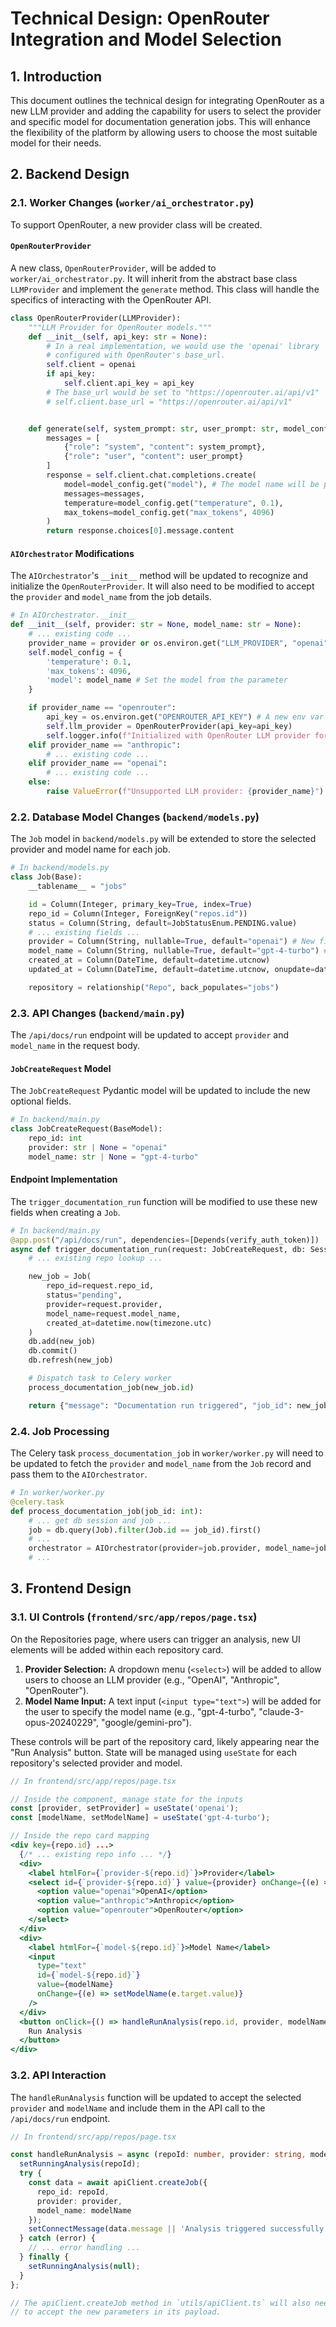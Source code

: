 # Technical Design: OpenRouter Integration and Model Selection

## 1. Introduction

This document outlines the technical design for integrating OpenRouter as a new LLM provider and adding the capability for users to select the provider and specific model for documentation generation jobs. This will enhance the flexibility of the platform by allowing users to choose the most suitable model for their needs.

## 2. Backend Design

### 2.1. Worker Changes (`worker/ai_orchestrator.py`)

To support OpenRouter, a new provider class will be created.

#### `OpenRouterProvider`

A new class, `OpenRouterProvider`, will be added to `worker/ai_orchestrator.py`. It will inherit from the abstract base class `LLMProvider` and implement the `generate` method. This class will handle the specifics of interacting with the OpenRouter API.

```python
class OpenRouterProvider(LLMProvider):
    """LLM Provider for OpenRouter models."""
    def __init__(self, api_key: str = None):
        # In a real implementation, we would use the 'openai' library
        # configured with OpenRouter's base_url.
        self.client = openai
        if api_key:
            self.client.api_key = api_key
        # The base_url would be set to "https://openrouter.ai/api/v1"
        # self.client.base_url = "https://openrouter.ai/api/v1"


    def generate(self, system_prompt: str, user_prompt: str, model_config: dict) -> str:
        messages = [
            {"role": "system", "content": system_prompt},
            {"role": "user", "content": user_prompt}
        ]
        response = self.client.chat.completions.create(
            model=model_config.get("model"), # The model name will be passed from the job
            messages=messages,
            temperature=model_config.get("temperature", 0.1),
            max_tokens=model_config.get("max_tokens", 4096)
        )
        return response.choices[0].message.content
```

#### `AIOrchestrator` Modifications

The `AIOrchestrator`'s `__init__` method will be updated to recognize and initialize the `OpenRouterProvider`. It will also need to be modified to accept the `provider` and `model_name` from the job details.

```python
# In AIOrchestrator.__init__
def __init__(self, provider: str = None, model_name: str = None):
    # ... existing code ...
    provider_name = provider or os.environ.get("LLM_PROVIDER", "openai").lower()
    self.model_config = {
        'temperature': 0.1,
        'max_tokens': 4096,
        'model': model_name # Set the model from the parameter
    }

    if provider_name == "openrouter":
        api_key = os.environ.get("OPENROUTER_API_KEY") # A new env var will be needed
        self.llm_provider = OpenRouterProvider(api_key=api_key)
        self.logger.info(f"Initialized with OpenRouter LLM provider for model {model_name}.")
    elif provider_name == "anthropic":
        # ... existing code ...
    elif provider_name == "openai":
        # ... existing code ...
    else:
        raise ValueError(f"Unsupported LLM provider: {provider_name}")

```

### 2.2. Database Model Changes (`backend/models.py`)

The `Job` model in `backend/models.py` will be extended to store the selected provider and model name for each job.

```python
# In backend/models.py
class Job(Base):
    __tablename__ = "jobs"

    id = Column(Integer, primary_key=True, index=True)
    repo_id = Column(Integer, ForeignKey("repos.id"))
    status = Column(String, default=JobStatusEnum.PENDING.value)
    # ... existing fields ...
    provider = Column(String, nullable=True, default="openai") # New field
    model_name = Column(String, nullable=True, default="gpt-4-turbo") # New field
    created_at = Column(DateTime, default=datetime.utcnow)
    updated_at = Column(DateTime, default=datetime.utcnow, onupdate=datetime.utcnow)

    repository = relationship("Repo", back_populates="jobs")
```

### 2.3. API Changes (`backend/main.py`)

The `/api/docs/run` endpoint will be updated to accept `provider` and `model_name` in the request body.

#### `JobCreateRequest` Model

The `JobCreateRequest` Pydantic model will be updated to include the new optional fields.

```python
# In backend/main.py
class JobCreateRequest(BaseModel):
    repo_id: int
    provider: str | None = "openai"
    model_name: str | None = "gpt-4-turbo"
```

#### Endpoint Implementation

The `trigger_documentation_run` function will be modified to use these new fields when creating a `Job`.

```python
# In backend/main.py
@app.post("/api/docs/run", dependencies=[Depends(verify_auth_token)])
async def trigger_documentation_run(request: JobCreateRequest, db: Session = Depends(get_db)):
    # ... existing repo lookup ...

    new_job = Job(
        repo_id=request.repo_id,
        status="pending",
        provider=request.provider,
        model_name=request.model_name,
        created_at=datetime.now(timezone.utc)
    )
    db.add(new_job)
    db.commit()
    db.refresh(new_job)

    # Dispatch task to Celery worker
    process_documentation_job(new_job.id)

    return {"message": "Documentation run triggered", "job_id": new_job.id, "status": "pending"}
```

### 2.4. Job Processing

The Celery task `process_documentation_job` in `worker/worker.py` will need to be updated to fetch the `provider` and `model_name` from the `Job` record and pass them to the `AIOrchestrator`.

```python
# In worker/worker.py
@celery.task
def process_documentation_job(job_id: int):
    # ... get db session and job ...
    job = db.query(Job).filter(Job.id == job_id).first()
    # ...
    orchestrator = AIOrchestrator(provider=job.provider, model_name=job.model_name)
    # ...
```

## 3. Frontend Design

### 3.1. UI Controls (`frontend/src/app/repos/page.tsx`)

On the Repositories page, where users can trigger an analysis, new UI elements will be added within each repository card.

1.  **Provider Selection:** A dropdown menu (`<select>`) will be added to allow users to choose an LLM provider (e.g., "OpenAI", "Anthropic", "OpenRouter").
2.  **Model Name Input:** A text input (`<input type="text">`) will be added for the user to specify the model name (e.g., "gpt-4-turbo", "claude-3-opus-20240229", "google/gemini-pro").

These controls will be part of the repository card, likely appearing near the "Run Analysis" button. State will be managed using `useState` for each repository's selected provider and model.

```jsx
// In frontend/src/app/repos/page.tsx

// Inside the component, manage state for the inputs
const [provider, setProvider] = useState('openai');
const [modelName, setModelName] = useState('gpt-4-turbo');

// Inside the repo card mapping
<div key={repo.id} ...>
  {/* ... existing repo info ... */}
  <div>
    <label htmlFor={`provider-${repo.id}`}>Provider</label>
    <select id={`provider-${repo.id}`} value={provider} onChange={(e) => setProvider(e.target.value)}>
      <option value="openai">OpenAI</option>
      <option value="anthropic">Anthropic</option>
      <option value="openrouter">OpenRouter</option>
    </select>
  </div>
  <div>
    <label htmlFor={`model-${repo.id}`}>Model Name</label>
    <input
      type="text"
      id={`model-${repo.id}`}
      value={modelName}
      onChange={(e) => setModelName(e.target.value)}
    />
  </div>
  <button onClick={() => handleRunAnalysis(repo.id, provider, modelName)} ...>
    Run Analysis
  </button>
</div>
```

### 3.2. API Interaction

The `handleRunAnalysis` function will be updated to accept the selected `provider` and `modelName` and include them in the API call to the `/api/docs/run` endpoint.

```typescript
// In frontend/src/app/repos/page.tsx

const handleRunAnalysis = async (repoId: number, provider: string, modelName: string) => {
  setRunningAnalysis(repoId);
  try {
    const data = await apiClient.createJob({
      repo_id: repoId,
      provider: provider,
      model_name: modelName
    });
    setConnectMessage(data.message || 'Analysis triggered successfully!');
  } catch (error) {
    // ... error handling ...
  } finally {
    setRunningAnalysis(null);
  }
};

// The apiClient.createJob method in `utils/apiClient.ts` will also need to be updated
// to accept the new parameters in its payload.